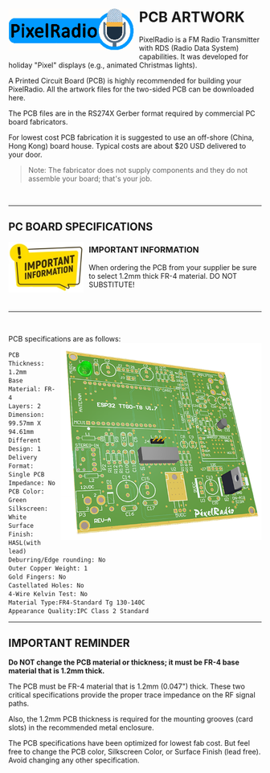 # <img style="padding-right: 10px; padding-bottom: 5px;" align="left" src="../Images/RadioLogo300.gif" width="250">

# PCB ARTWORK

PixelRadio is a FM Radio Transmitter with RDS (Radio Data System) capabilities. It was developed for holiday "Pixel" displays (e.g., animated Christmas lights).

A Printed Circuit Board (PCB) is highly recommended for building your PixelRadio. All the artwork files for the two-sided PCB can be downloaded here.

The PCB files are in the RS274X Gerber format required by commercial PC board fabricators.

For lowest cost PCB fabrication it is suggested to use an off-shore (China, Hong Kong) board house.
Typical costs are about $20 USD delivered to your door.

>Note: The fabricator does not supply components and they do not assemble your board; that's your job.

&nbsp;&nbsp;&nbsp;

---

## PC BOARD SPECIFICATIONS

<span><img style="padding-right: 10px; padding-bottom: 5px;" align="left" src="../Images/important_info250.png" width="150">

### IMPORTANT INFORMATION
When ordering the PCB from your supplier be sure to select 1.2mm thick FR-4 material. DO NOT SUBSTITUTE!

&nbsp;&nbsp;&nbsp;
</span>

---

&nbsp;&nbsp;&nbsp;

PCB specifications are as follows:
<img style="padding-left: 10px; padding-bottom: 5px;" align="right" src="../Images/pcb3D1_600.png" width="400">

``PCB Thickness: 1.2mm``\
``Base Material: FR-4`` \
``Layers: 2`` \
``Dimension: 99.57mm X 94.61mm`` \
``Different Design: 1`` \
``Delivery Format: Single PCB``\
``Impedance: No``\
``PCB Color: Green``\
``Silkscreen: White``\
``Surface Finish: HASL(with lead)``\
``Deburring/Edge rounding: No``\
``Outer Copper Weight: 1``\
``Gold Fingers: No``\
``Castellated Holes: No``\
``4-Wire Kelvin Test: No``\
``Material Type:FR4-Standard Tg 130-140C``\
``Appearance Quality:IPC Class 2 Standard``

---

## **IMPORTANT REMINDER**

**Do NOT change the PCB material or thickness; it must be FR-4 base material that is 1.2mm thick.**

The PCB must be FR-4 material that is 1.2mm (0.047") thick.
These two critical specifications provide the proper trace impedance on the RF signal paths.

Also, the 1.2mm PCB thickness is required for the mounting grooves (card slots) in the recommended metal enclosure.

The PCB specifications have been optimized for lowest fab cost.
But feel free to change the PCB color, Silkscreen Color, or Surface Finish (lead free).
Avoid changing any other specification.
